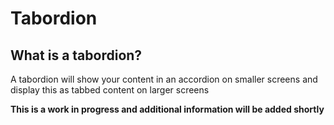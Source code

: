 # Tabordion

## What is a tabordion?
A tabordion will show your content in an accordion on smaller screens and display this as tabbed content on larger screens

**This is a work in progress and additional information will be added shortly**

